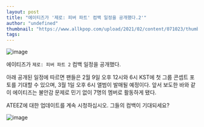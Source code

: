 ```yaml
---
layout: post
title: "에이티즈가 '제로: 피버 파트' 컴백 일정을 공개했다.2'"
author: "undefined"
thumbnail: "https://www.allkpop.com/upload/2021/02/content/071023/thumb/1612711401-0bqw880ggvf61.jpg"
tags: 
---
```



![image](https://www.allkpop.com/upload/2021/02/content/071023/1612711401-0bqw880ggvf61.jpg)

에이티즈가 `제로: 피버 파트 2` 컴백 일정을 공개했다.

아래 공개된 일정에 따르면 팬들은 2월 9일 오후 12시와 6시 KST에 첫 그룹 콘셉트 포토를 기대할 수 있으며, 3월 1일 오후 6시 앨범이 발매될 예정이다.
앞서 보도한 바와 같이 에이티즈는 불안감 문제로 민기 없이 7명의 멤버로 활동하게 됐다.

ATEEZ에 대한 업데이트를 계속 시청하십시오. 그들의 컴백이 기대되세요?

![image](https://www.allkpop.com/upload/2021/02/content/071023/1612711412-etowmjsuuaar6cw.jpg)